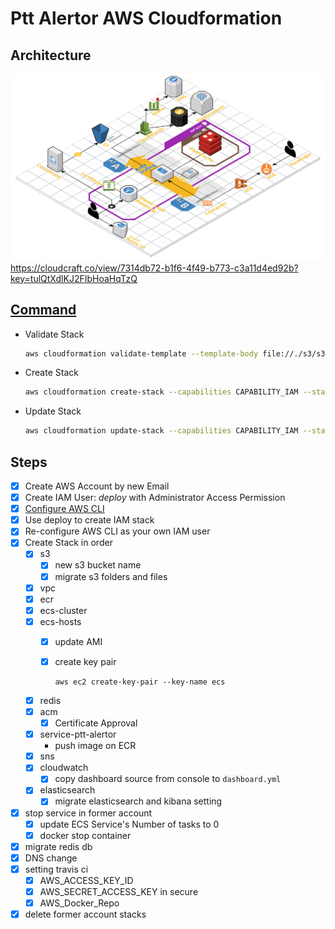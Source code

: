 # Ptt Alertor AWS Cloudformation

## Architecture

![architecture](ptt_alertor_architecture.png)
<https://cloudcraft.co/view/7314db72-b1f6-4f49-b773-c3a11d4ed92b?key=tulQtXdlKJ2FIbHoaHqTzQ>

## [Command](http://docs.aws.amazon.com/cli/latest/reference/cloudformation/index.html#cli-aws-cloudformation)

* Validate Stack

  ```bash
  aws cloudformation validate-template --template-body file://./s3/s3.json
  ```

* Create Stack

  ```bash
  aws cloudformation create-stack --capabilities CAPABILITY_IAM --stack-name Production-S3 --template-body file://./s3/s3.json
  ```

* Update Stack

  ```bash
  aws cloudformation update-stack --capabilities CAPABILITY_IAM --stack-name Production-S3 --template-body file://./s3/s3.json
  ```

## Steps

* [x] Create AWS Account by new Email
* [x] Create IAM User: *deploy* with Administrator Access Permission
* [x] [Configure AWS CLI](https://docs.aws.amazon.com/en_us/cli/latest/userguide/cli-chap-getting-started.html)
* [x] Use deploy to create IAM stack
* [x] Re-configure AWS CLI as your own IAM user
* [x] Create Stack in order
  * [x] s3
    * [x] new s3 bucket name
    * [x] migrate s3 folders and files
  * [x] vpc
  * [x] ecr
  * [x] ecs-cluster
  * [x] ecs-hosts
    * [x] update AMI
    * [x] create key pair

      ```console
      aws ec2 create-key-pair --key-name ecs
      ```

  * [x] redis
  * [x] acm
    * [x] Certificate Approval
  * [x] service-ptt-alertor
    * push image on ECR
  * [x] sns
  * [x] cloudwatch
    * [x] copy dashboard source from console to `dashboard.yml`
  * [x] elasticsearch
    * [x] migrate elasticsearch and kibana setting
* [x] stop service in former account
  * [x] update ECS Service's Number of tasks to 0
  * [x] docker stop container
* [x] migrate redis db
* [x] DNS change
* [x] setting travis ci
  * [x] AWS_ACCESS_KEY_ID
  * [x] AWS_SECRET_ACCESS_KEY in secure
  * [x] AWS_Docker_Repo
* [x] delete former account stacks